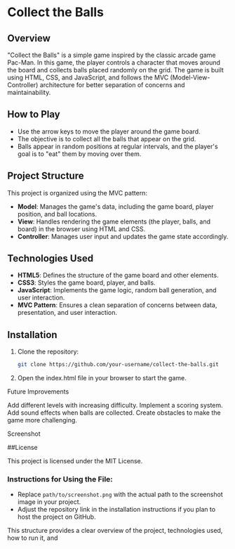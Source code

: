 # Collect the Balls

## Overview
"Collect the Balls" is a simple game inspired by the classic arcade game Pac-Man. In this game, the player controls a character that moves around the board and collects balls placed randomly on the grid. The game is built using HTML, CSS, and JavaScript, and follows the MVC (Model-View-Controller) architecture for better separation of concerns and maintainability.

## How to Play
- Use the arrow keys to move the player around the game board.
- The objective is to collect all the balls that appear on the grid.
- Balls appear in random positions at regular intervals, and the player's goal is to "eat" them by moving over them.

## Project Structure
This project is organized using the MVC pattern:
- **Model**: Manages the game's data, including the game board, player position, and ball locations.
- **View**: Handles rendering the game elements (the player, balls, and board) in the browser using HTML and CSS.
- **Controller**: Manages user input and updates the game state accordingly.

## Technologies Used
- **HTML5**: Defines the structure of the game board and other elements.
- **CSS3**: Styles the game board, player, and balls.
- **JavaScript**: Implements the game logic, random ball generation, and user interaction.
- **MVC Pattern**: Ensures a clean separation of concerns between data, presentation, and user interaction.

## Installation
1. Clone the repository:
   ```bash
   git clone https://github.com/your-username/collect-the-balls.git
   ```
 2.  Open the index.html file in your browser to start the game.

Future Improvements

Add different levels with increasing difficulty.
Implement a scoring system.
Add sound effects when balls are collected.
Create obstacles to make the game more challenging.

Screenshot

##License   

This project is licensed under the MIT License.

### Instructions for Using the File:
- Replace `path/to/screenshot.png` with the actual path to the screenshot image in your project.
- Adjust the repository link in the installation instructions if you plan to host the project on GitHub.

This structure provides a clear overview of the project, technologies used, how to run it, and 
